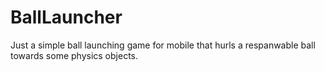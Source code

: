 # BallLauncher

Just a simple ball launching game for mobile that hurls a respanwable ball towards some physics objects.
